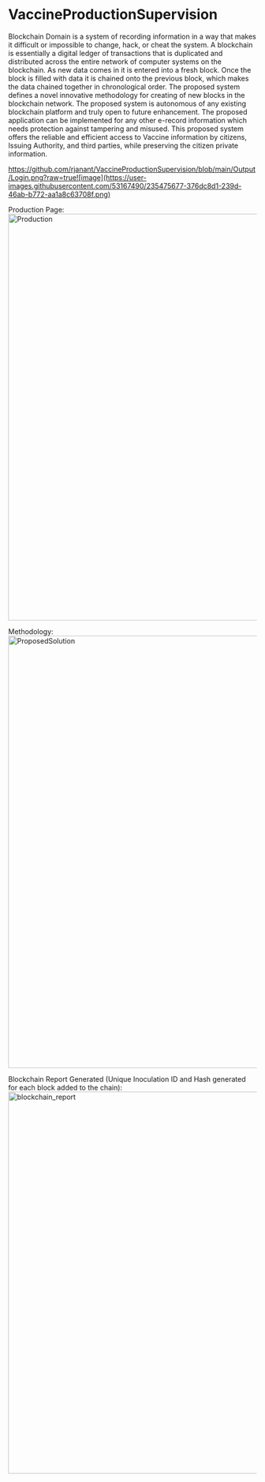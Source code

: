 # VaccineProductionSupervision
Blockchain Domain is a system of recording information in a way that makes it difficult or  impossible to change, hack, or cheat the system. A blockchain is essentially a digital ledger of transactions that is duplicated and distributed across the entire network of computer systems  on the blockchain. As new data comes in it is entered into a fresh block. Once the block is  filled with data it is chained onto the previous block, which makes the data chained together  in chronological order. The proposed system defines a novel innovative methodology for  creating of new blocks in the blockchain network. The proposed system is autonomous of any  existing blockchain platform and truly open to future enhancement. The proposed application  can be implemented for any other e-record information which needs protection against  tampering and misused. This proposed system offers the reliable and efficient access to  Vaccine information by citizens, Issuing Authority, and third parties, while preserving the  citizen private information. 

https://github.com/rjanant/VaccineProductionSupervision/blob/main/Output/Login.png?raw=true![image](https://user-images.githubusercontent.com/53167490/235475677-376dc8d1-239d-46ab-b772-aa1a8c63708f.png)

Production Page:
<img width="824" alt="Production" src="https://user-images.githubusercontent.com/53167490/235476012-435e5149-b875-4e43-9f09-3fa38e91e8a1.png">


Methodology: 
<img width="876" alt="ProposedSolution" src="https://user-images.githubusercontent.com/53167490/235476065-20d9fb93-df05-4eca-af0f-1cb3546c6696.png">

Blockchain Report Generated (Unique Inoculation ID and Hash generated for each block added to the chain):
<img width="774" alt="blockchain_report" src="https://user-images.githubusercontent.com/53167490/235476268-c5cfb281-d30e-4e00-abbc-d551404c2991.png">
